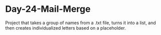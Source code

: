 # Day-24-Mail-Merge

Project that takes a group of names from a .txt file, turns it into a list, and then creates individualized letters based on a placeholder.

